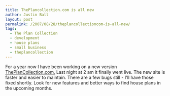 ```yaml
---
title: ThePlancollection.com is all new
author: Justin Ball
layout: post
permalink: /2007/08/28/theplancollectioncom-is-all-new/
tags:
  - The Plan Collection
  - development
  - house plans
  - small business
  - theplancollection
---
```


For a year now I have been working on a new version [ThePlanCollection.com.][1] Last night at 2 am it finally went live. The new site is faster and easier to maintain. There are a few bugs still - I'll have those fixed shortly. Look for new features and better ways to find house plans in the upcoming months.

 [1]: http://www.theplancollection.com